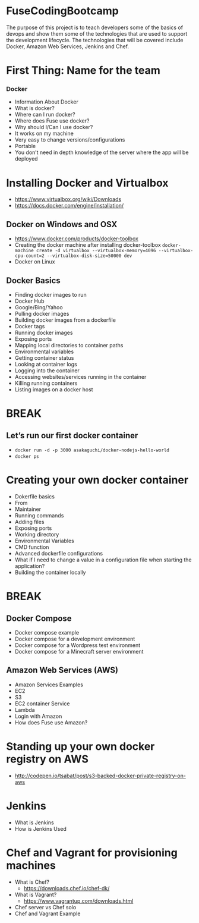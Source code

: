 # FuseCodingBootcamp

The purpose of this project is to teach developers some of the basics of devops and show them some of the technologies that are used to support the development lifecycle.  The technologies that will be covered include Docker, Amazon Web Services, Jenkins and Chef. 


# First Thing:  Name for the team


### Docker
* Information About Docker
* What is docker?
* Where can I run docker?
* Where does Fuse use docker?
* Why should I/Can I use docker?
* It works on my machine
* Very easy to change versions/configurations
* Portable
* You don’t need in depth knowledge of the server where the app will be deployed

# Installing Docker and Virtualbox
  * https://www.virtualbox.org/wiki/Downloads
  * https://docs.docker.com/engine/installation/
  
## Docker on Windows and OSX
  * https://www.docker.com/products/docker-toolbox
* Creating the docker machine after installing docker-toolbox
```docker-machine create -d virtualbox --virtualbox-memory=4096 --virtualbox-cpu-count=2 --virtualbox-disk-size=50000 dev```
* Docker on Linux


## Docker Basics
* Finding docker images to run
* Docker Hub
* Google/Bing/Yahoo
* Pulling docker images
* Building docker images from a dockerfile
* Docker tags
* Running docker images
* Exposing ports
* Mapping local directories to container paths
* Environmental variables
* Getting container status
* Looking at container logs
* Logging into the container
* Accessing websites/services running in the container
* Killing running containers
* Listing images on a docker host

# BREAK
## Let’s run our first docker container
* ```docker run -d -p 3000 asakaguchi/docker-nodejs-hello-world```
* ```docker ps```

# Creating your own docker container
* Dokerfile basics
* From
* Maintainer
* Running commands
* Adding files
* Exposing ports
* Working directory
* Environmental Variables
* CMD function
* Advanced dockerfile configurations
* What if I need to change a value in a configuration file when starting the application?
* Building the container locally

# BREAK

## Docker Compose
* Docker compose example
* Docker compose for a development environment
* Docker compose for a Wordpress test environment
* Docker compose for a Minecraft server environment

## Amazon Web Services (AWS)
* Amazon Services Examples
* EC2
* S3
* EC2 container Service
* Lambda
* Login with Amazon
* How does Fuse use Amazon?

# Standing up your own docker registry on AWS
* http://codepen.io/tsabat/post/s3-backed-docker-private-registry-on-aws

# Jenkins
* What is Jenkins
* How is Jenkins Used

# Chef and Vagrant for provisioning machines
* What is Chef?
	* https://downloads.chef.io/chef-dk/
* What is Vagrant?
	* https://www.vagrantup.com/downloads.html
* Chef server vs Chef solo
* Chef and Vagrant Example
	
	


